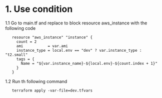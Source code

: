 # 1. Use condition

1.1 Go to main.tf and replace to block resource aws_instance with the following code
```
   resource "aws_instance" "instance" {
     count = 2
     ami           = var.ami
     instance_type = local.env == "dev" ? var.instance_type : "t2.small"
     tags = {
       Name = "${var.instance_name}-${local.env}-${count.index + 1}"
     }
   }
```

1.2 Run th following command
```
   terraform apply -var-file=dev.tfvars
```
